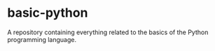# basic-python
A repository containing everything related to the basics of the Python programming language.
